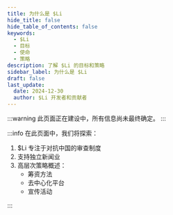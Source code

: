 ```yaml
---
title: 为什么是 $Li
hide_title: false
hide_table_of_contents: false
keywords:
  - $Li
  - 目标
  - 使命
  - 策略
description: 了解 $Li 的目标和策略
sidebar_label: 为什么是 $Li
draft: false
last_update:
  date: 2024-12-30
  author: $Li 开发者和贡献者
---
```


:::warning
此页面正在建设中，所有信息尚未最终确定。
:::

:::info
在此页面中，我们将探索：

1. $Li 专注于对抗中国的审查制度
2. 支持独立新闻业
3. 高层次策略概述：
   - 筹资方法
   - 去中心化平台
   - 宣传活动

:::
